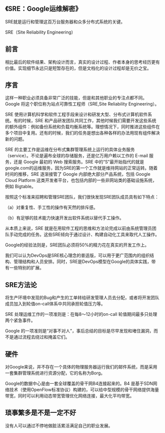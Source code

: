 ## 《SRE：Google运维解密》

SRE就是运行和管理这百万台服务器和众多分布式系统的关键。

SRE（Site Reliability Engineering）

##  前言

相比最后的软件结果、架构设计而言，真实的设计过程、作者本身的思考经历更有价值。实现细节永远只是短暂存在的，但是文档化的设计过程却是无价之宝。

## 序言

这样一种职业必须具备非常广泛的技能，但是和其他职业的专注点都不同。Google 将这个职位称为站点可靠性工程师（SRE,Site Reliability Engineering）。

 SRE 使用计算机科学和软件工程手段来设计和研发大型、分布式计算机软件系统。有的时候，SRE 和产品研发团队共同工作，其他时候我们需要开发这些系统的额外组件：例如备份系统和负载均衡系统等。理想情况下，同时推进这些组件在多个项目中复用。还有的时候，我们的任务是想出各种各样的办法用现有组件解决新的问题。

SRE 的主要工作是运维在分布式集群管理系统上运行的具体业务服务（service）。不论是遍布全球的存储服务，还是亿万用户赖以工作的 E-mail 服务，还是 Google 最初的 Web 搜索服务。SRE 中的“S”最开始指代的就是google.com的运维服务，因为SRE的第一个工作就是维持网站的正常运转。随着时间的推移，SRE 逐渐接管了 Google 内部绝大部分产品系统，包括 Google Cloud Platform 这类开发者平台，也包括内部的一些非网站类的基础设施系统，例如 Bigtable。

按照这个标准来招聘和管理SRE团队，我们很快发现SRE团队成员具有如下特点： 

（a）对重复性、手工性的操作有天然的排斥感。

（b）有足够的技术能力快速开发出软件系统以替代手工操作。

从本质上来说，SRE 就是在用软件工程的思维和方法论完成以前由系统管理员团队手动完成的任务。这些SRE倾向于通过设计、构建自动化工具来取代人工操作。

Google的经验法则是，SRE团队必须将50%的精力花在真实的开发工作上。

我们可以认为DevOps是SRE核心理念的普适版，可以用于更广范围内的组织结构、管理结构和人员安排。同时，SRE是DevOps模型在Google的具体实践，带有一些特别的扩展。

## SRE方法论

将生产环境中发现的Bug和产生的工单转给研发管理人员去分配，或者将开发团队成员加入到轮值on-call体系中共同承担轮值压力等。

SRE 处理运维工作的一项准则是：在每8～12小时的on-call 轮值期间最多只处理两个紧急事件。

Google 的一项准则是“对事不对人”，事后总结的目标是尽早发现和堵住漏洞，而不是通过流程去绕过和掩盖它们。

## 硬件

对Google来说，并不存在一个具体的物理服务器运行我们的邮件系统，而是采用一套集群管理系统进行资源分配，它的名称为Borg。

Google的数据中心是由一套全球覆盖的骨干网B4连接起来的。B4 是基于SDN网络技术（使用OpenFlow标准协议）构建的，可以给中型规模的骨干网络提供海量带宽，同时可以利用动态带宽管理优化网络连接，最大化平均带宽。

## 琐事繁多是不是一定不好

没有人可以通过不停地做脏活累活满足自己的职业发展。
